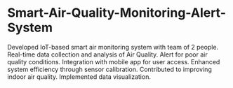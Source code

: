 # Smart-Air-Quality-Monitoring-Alert-System
Developed IoT-based smart air monitoring system with team of 2 people. Real-time data collection and analysis of Air Quality. Alert for poor air quality conditions. Integration with mobile app for user access. Enhanced system efficiency through sensor calibration. Contributed to improving indoor air quality. Implemented data visualization.
